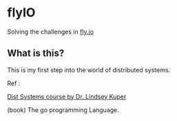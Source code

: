 # flyIO

Solving the challenges in [fly.io](https://fly.io/dist_sys)

## What is this?

This is my first step into the world of distributed systems.

Ref :

[Dist Systems course by Dr. Lindsey Kuper](https://www.youtube.com/watch?v=rZPRjLMWOao&list=PLNPUF5QyWU8PydLG2cIJrCvnn5I_exhYx)

(book) The go programming Language.
